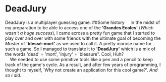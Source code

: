 DeadJury
========
DeadJury is a multiplayer guessing game.
##Some history
&nbsp;&nbsp;&nbsp;&nbsp;In the midst of my preparation to be able to access one of the <strong>'Grandes Ecoles'</strong> (<em>Which wasn't a huge success</em>), I came across a pretty fun game that I started to play over and over with some friends with the ultimate goal of becoming the <em>Master</em> of <strong>'blessé-mort'</strong> as we used to call it. A pretty morose name for such a game. So I managed to translate it to <strong>'DeadJury'</strong> which is a mix of the words 'dead' = 'mort', 'injury' = 'blessure". Cool, Huh?<br>
&nbsp;&nbsp;&nbsp;&nbsp;We needed to use some primitive tools like a pen and a pencil to keep track of the game's cycle. As a result, and after few years of programming, I thought to myself, 'Why not create an application for this cool game?'. <em>And so I did</em>. 

